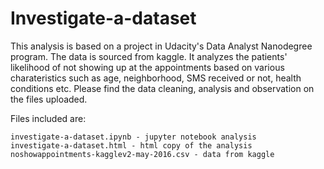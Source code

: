 # Investigate-a-dataset

This analysis is based on a project in Udacity's Data Analyst Nanodegree program. The data is sourced from kaggle. It analyzes the patients' likelihood of not showing up at the appointments based on various charateristics such as age, neighborhood, SMS received or not, health conditions etc. Please find the data cleaning, analysis and observation on the files uploaded.

Files included are:
```
investigate-a-dataset.ipynb - jupyter notebook analysis
investigate-a-dataset.html - html copy of the analysis
noshowappointments-kagglev2-may-2016.csv - data from kaggle
```

